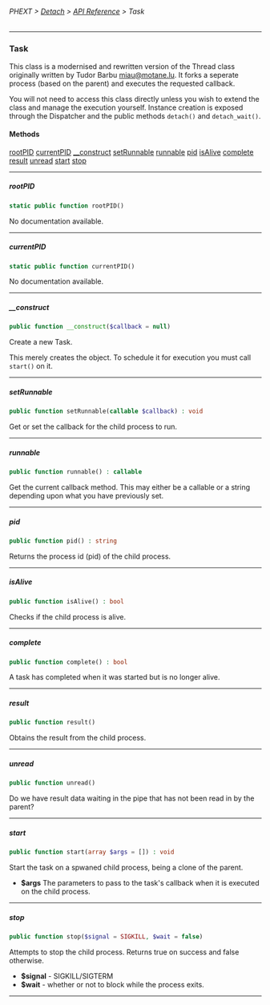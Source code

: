 ###### PHEXT > [Detach](../README.md) > [API Reference](index.md) > Task
------
### Task
This class is a modernised and rewritten version of the Thread class originally written by Tudor Barbu <miau@motane.lu>. It forks a seperate process (based on the parent) and executes the requested callback.

You will not need to access this class directly unless you wish to extend the class and manage the execution yourself. Instance creation is exposed through the Dispatcher and the public methods `detach()` and `detach_wait()`.
#### Methods
[rootPID](#rootpid)
[currentPID](#currentpid)
[__construct](#__construct)
[setRunnable](#setrunnable)
[runnable](#runnable)
[pid](#pid)
[isAlive](#isalive)
[complete](#complete)
[result](#result)
[unread](#unread)
[start](#start)
[stop](#stop)

------
##### rootPID
```php
static public function rootPID() 
```
No documentation available.


------
##### currentPID
```php
static public function currentPID() 
```
No documentation available.


------
##### __construct
```php
public function __construct($callback = null) 
```
Create a new Task.

This merely creates the object. To schedule it for execution you must call `start()` on it.


------
##### setRunnable
```php
public function setRunnable(callable $callback) : void
```
Get or set the callback for the child process to run.


------
##### runnable
```php
public function runnable() : callable
```
Get the current callback method. This may either be a callable or a string depending upon what you have previously set.


------
##### pid
```php
public function pid() : string
```
Returns the process id (pid) of the child process.


------
##### isAlive
```php
public function isAlive() : bool
```
Checks if the child process is alive.


------
##### complete
```php
public function complete() : bool
```
A task has completed when it was started but is no longer alive.


------
##### result
```php
public function result() 
```
Obtains the result from the child process.


------
##### unread
```php
public function unread() 
```
Do we have result data waiting in the pipe that has not been read in by the parent?


------
##### start
```php
public function start(array $args = []) : void
```
Start the task on a spwaned child process, being a clone of the parent.

- **$args** The parameters to pass to the task's callback when it is executed on the child process.


------
##### stop
```php
public function stop($signal = SIGKILL, $wait = false) 
```
Attempts to stop the child process. Returns true on success and false otherwise.

- **$signal** - SIGKILL/SIGTERM
- **$wait** - whether or not to block while the process exits.


------
